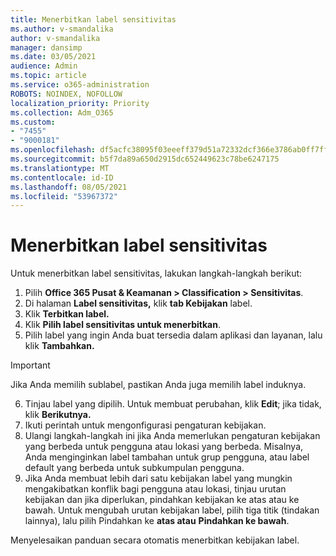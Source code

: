 ```yaml
---
title: Menerbitkan label sensitivitas
ms.author: v-smandalika
author: v-smandalika
manager: dansimp
ms.date: 03/05/2021
audience: Admin
ms.topic: article
ms.service: o365-administration
ROBOTS: NOINDEX, NOFOLLOW
localization_priority: Priority
ms.collection: Adm_O365
ms.custom:
- "7455"
- "9000181"
ms.openlocfilehash: df5acfc38095f03eeeff379d51a72332dcf366e3786ab0ff7ffcd655cbafd1cf
ms.sourcegitcommit: b5f7da89a650d2915dc652449623c78be6247175
ms.translationtype: MT
ms.contentlocale: id-ID
ms.lasthandoff: 08/05/2021
ms.locfileid: "53967372"
---
```

# <a name="publish-sensitivity-labels"></a>Menerbitkan label sensitivitas

Untuk menerbitkan label sensitivitas, lakukan langkah-langkah berikut:

1. Pilih **Office 365 Pusat & Keamanan > Classification > Sensitivitas**.
2. Di halaman **Label sensitivitas,** klik **tab Kebijakan** label.
3. Klik **Terbitkan label.**
4. Klik **Pilih label sensitivitas untuk menerbitkan**. 
5. Pilih label yang ingin Anda buat tersedia dalam aplikasi dan layanan, lalu klik **Tambahkan.**
> [!IMPORTANT]
> Jika Anda memilih sublabel, pastikan Anda juga memilih label induknya.
6. Tinjau label yang dipilih. Untuk membuat perubahan, klik **Edit**; jika tidak, klik **Berikutnya.**
7. Ikuti perintah untuk mengonfigurasi pengaturan kebijakan.
8. Ulangi langkah-langkah ini jika Anda memerlukan pengaturan kebijakan yang berbeda untuk pengguna atau lokasi yang berbeda. Misalnya, Anda menginginkan label tambahan untuk grup pengguna, atau label default yang berbeda untuk subkumpulan pengguna.
9. Jika Anda membuat lebih dari satu kebijakan label yang mungkin mengakibatkan konflik bagi pengguna atau lokasi, tinjau urutan kebijakan dan jika diperlukan, pindahkan kebijakan ke atas atau ke bawah. Untuk mengubah urutan kebijakan label, pilih tiga titik (tindakan lainnya), lalu pilih Pindahkan ke **atas atau** **Pindahkan ke bawah**.

Menyelesaikan panduan secara otomatis menerbitkan kebijakan label.

